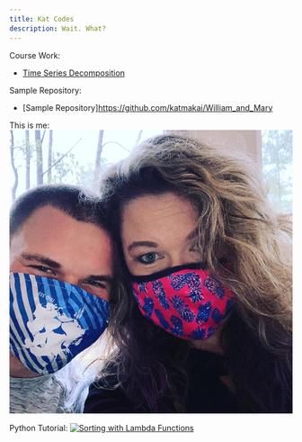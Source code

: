 ```yaml
---
title: Kat Codes
description: Wait. What?
---
```


Course Work:
- [Time Series Decomposition](/timeseries/index.md)


Sample Repository:
- [Sample Repository]https://github.com/katmakai/William_and_Mary

This is me:
![My Picture](/pictures/thomas_and_mom.jpg)

Python Tutorial:
[![Sorting with Lambda Functions](https://img.youtube.com/vi/Lhno4T53vcg/0.jpg)](http://www.youtube.com/watch?v=Lhno4T53vcg)
